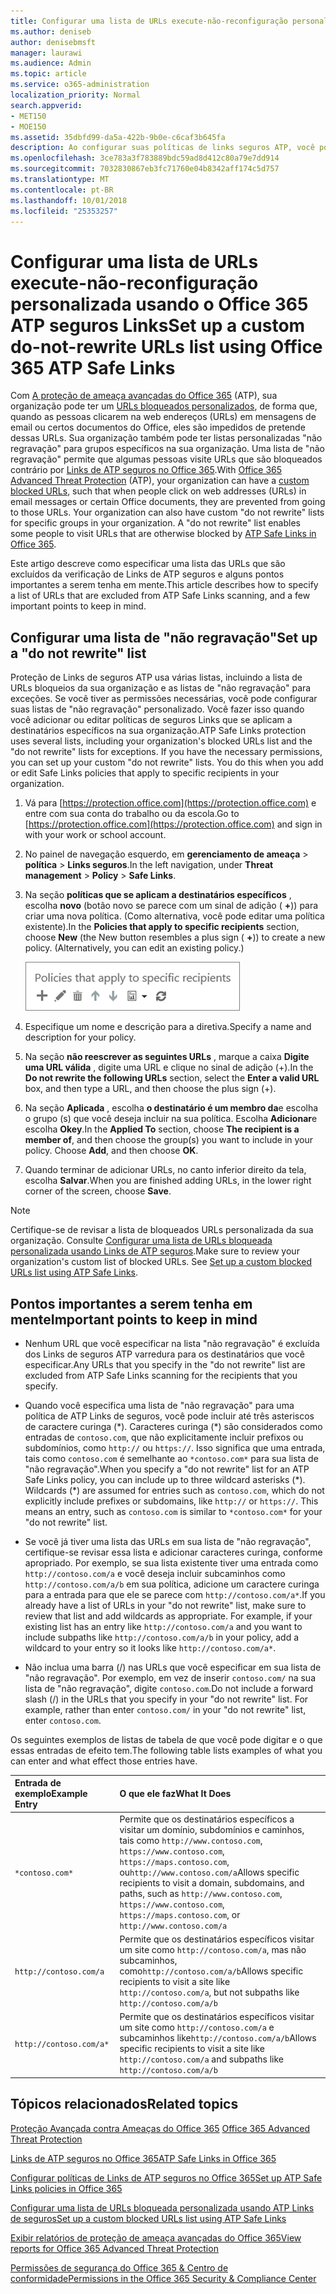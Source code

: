 ```yaml
---
title: Configurar uma lista de URLs execute-não-reconfiguração personalizada usando o Office 365 ATP seguros Links
ms.author: deniseb
author: denisebmsft
manager: laurawi
ms.audience: Admin
ms.topic: article
ms.service: o365-administration
localization_priority: Normal
search.appverid:
- MET150
- MOE150
ms.assetid: 35dbfd99-da5a-422b-9b0e-c6caf3b645fa
description: Ao configurar suas políticas de links seguros ATP, você pode incluir reconfiguração execute-não é ' lista de URLs para permitir que algumas pessoas na sua organização visitar sites que você pode incluir em sua lista.
ms.openlocfilehash: 3ce783a3f783889bdc59ad8d412c80a79e7dd914
ms.sourcegitcommit: 7032830867eb3fc71760e04b8342aff174c5d757
ms.translationtype: MT
ms.contentlocale: pt-BR
ms.lasthandoff: 10/01/2018
ms.locfileid: "25353257"
---
```

# <a name="set-up-a-custom-do-not-rewrite-urls-list-using-office-365-atp-safe-links"></a><span data-ttu-id="daef6-103">Configurar uma lista de URLs execute-não-reconfiguração personalizada usando o Office 365 ATP seguros Links</span><span class="sxs-lookup"><span data-stu-id="daef6-103">Set up a custom do-not-rewrite URLs list using Office 365 ATP Safe Links</span></span>

<span data-ttu-id="daef6-p101">Com [A proteção de ameaça avançadas do Office 365](office-365-atp.md) (ATP), sua organização pode ter um [URLs bloqueados personalizados](set-up-a-custom-blocked-urls-list-wtih-atp.md), de forma que, quando as pessoas clicarem na web endereços (URLs) em mensagens de email ou certos documentos do Office, eles são impedidos de pretende dessas URLs. Sua organização também pode ter listas personalizadas "não regravação" para grupos específicos na sua organização. Uma lista de "não regravação" permite que algumas pessoas visite URLs que são bloqueados contrário por [Links de ATP seguros no Office 365](atp-safe-links.md).</span><span class="sxs-lookup"><span data-stu-id="daef6-p101">With [Office 365 Advanced Threat Protection](office-365-atp.md) (ATP), your organization can have a [custom blocked URLs](set-up-a-custom-blocked-urls-list-wtih-atp.md), such that when people click on web addresses (URLs) in email messages or certain Office documents, they are prevented from going to those URLs. Your organization can also have custom "do not rewrite" lists for specific groups in your organization. A "do not rewrite" list enables some people to visit URLs that are otherwise blocked by [ATP Safe Links in Office 365](atp-safe-links.md).</span></span> 
  
<span data-ttu-id="daef6-107">Este artigo descreve como especificar uma lista das URLs que são excluídos da verificação de Links de ATP seguros e alguns pontos importantes a serem tenha em mente.</span><span class="sxs-lookup"><span data-stu-id="daef6-107">This article describes how to specify a list of URLs that are excluded from ATP Safe Links scanning, and a few important points to keep in mind.</span></span>

## <a name="set-up-a-do-not-rewrite-list"></a><span data-ttu-id="daef6-108">Configurar uma lista de "não regravação"</span><span class="sxs-lookup"><span data-stu-id="daef6-108">Set up a "do not rewrite" list</span></span>

<span data-ttu-id="daef6-p102">Proteção de Links de seguros ATP usa várias listas, incluindo a lista de URLs bloqueios da sua organização e as listas de "não regravação" para exceções. Se você tiver as permissões necessárias, você pode configurar suas listas de "não regravação" personalizado. Você fazer isso quando você adicionar ou editar políticas de seguros Links que se aplicam a destinatários específicos na sua organização.</span><span class="sxs-lookup"><span data-stu-id="daef6-p102">ATP Safe Links protection uses several lists, including your organization's blocked URLs list and the "do not rewrite" lists for exceptions. If you have the necessary permissions, you can set up your custom "do not rewrite" lists. You do this when you add or edit Safe Links policies that apply to specific recipients in your organization.</span></span> 
  
1. <span data-ttu-id="daef6-112">Vá para [https://protection.office.com](https://protection.office.com) e entre com sua conta do trabalho ou da escola.</span><span class="sxs-lookup"><span data-stu-id="daef6-112">Go to [https://protection.office.com](https://protection.office.com) and sign in with your work or school account.</span></span> 
    
2. <span data-ttu-id="daef6-113">No painel de navegação esquerdo, em **gerenciamento de ameaça** \> **política** \> **Links seguros**.</span><span class="sxs-lookup"><span data-stu-id="daef6-113">In the left navigation, under **Threat management** \> **Policy** \> **Safe Links**.</span></span>
    
3. <span data-ttu-id="daef6-p103">Na seção **políticas que se aplicam a destinatários específicos** , escolha **novo** (botão novo se parece com um sinal de adição ( **+**)) para criar uma nova política. (Como alternativa, você pode editar uma política existente).</span><span class="sxs-lookup"><span data-stu-id="daef6-p103">In the **Policies that apply to specific recipients** section, choose **New** (the New button resembles a plus sign ( **+**)) to create a new policy. (Alternatively, you can edit an existing policy.)</span></span>
    
    ![Escolha Novo para adicionar uma diretiva de segurança Links para os destinatários de email específicos](media/01073f42-3cec-4ddb-8c10-4d33ec434676.png)
  
4. <span data-ttu-id="daef6-117">Especifique um nome e descrição para a diretiva.</span><span class="sxs-lookup"><span data-stu-id="daef6-117">Specify a name and description for your policy.</span></span>
    
5. <span data-ttu-id="daef6-118">Na seção **não reescrever as seguintes URLs** , marque a caixa **Digite uma URL válida** , digite uma URL e clique no sinal de adição (+).</span><span class="sxs-lookup"><span data-stu-id="daef6-118">In the **Do not rewrite the following URLs** section, select the **Enter a valid URL** box, and then type a URL, and then choose the plus sign (+).</span></span> 
    
6. <span data-ttu-id="daef6-p104">Na seção **Aplicada** , escolha **o destinatário é um membro da**e escolha o grupo (s) que você deseja incluir na sua política. Escolha **Adicionar**e escolha **Okey**.</span><span class="sxs-lookup"><span data-stu-id="daef6-p104">In the **Applied To** section, choose **The recipient is a member of**, and then choose the group(s) you want to include in your policy. Choose **Add**, and then choose **OK**.</span></span>
    
7. <span data-ttu-id="daef6-121">Quando terminar de adicionar URLs, no canto inferior direito da tela, escolha **Salvar**.</span><span class="sxs-lookup"><span data-stu-id="daef6-121">When you are finished adding URLs, in the lower right corner of the screen, choose **Save**.</span></span>
    
> [!NOTE]
> <span data-ttu-id="daef6-p105">Certifique-se de revisar a lista de bloqueados URLs personalizada da sua organização. Consulte [Configurar uma lista de URLs bloqueada personalizada usando Links de ATP seguros](set-up-a-custom-blocked-urls-list-wtih-atp.md).</span><span class="sxs-lookup"><span data-stu-id="daef6-p105">Make sure to review your organization's custom list of blocked URLs. See [Set up a custom blocked URLs list using ATP Safe Links](set-up-a-custom-blocked-urls-list-wtih-atp.md).</span></span> 
  
## <a name="important-points-to-keep-in-mind"></a><span data-ttu-id="daef6-124">Pontos importantes a serem tenha em mente</span><span class="sxs-lookup"><span data-stu-id="daef6-124">Important points to keep in mind</span></span>

- <span data-ttu-id="daef6-125">Nenhum URL que você especificar na lista "não regravação" é excluída dos Links de seguros ATP varredura para os destinatários que você especificar.</span><span class="sxs-lookup"><span data-stu-id="daef6-125">Any URLs that you specify in the "do not rewrite" list are excluded from ATP Safe Links scanning for the recipients that you specify.</span></span>
 
- <span data-ttu-id="daef6-p106">Quando você especifica uma lista de "não regravação" para uma política de ATP Links de seguros, você pode incluir até três asteriscos de caractere curinga (\*). Caracteres curinga (\*) são considerados como entradas de `contoso.com`, que não explicitamente incluir prefixos ou subdomínios, como `http://` ou `https://`. Isso significa que uma entrada, tais como `contoso.com` é semelhante ao `*contoso.com*` para sua lista de "não regravação".</span><span class="sxs-lookup"><span data-stu-id="daef6-p106">When you specify a "do not rewrite" list for an ATP Safe Links policy, you can include up to three wildcard asterisks (\*). Wildcards (\*) are assumed for entries such as `contoso.com`, which do not explicitly include prefixes or subdomains, like `http://` or `https://`. This means an entry, such as `contoso.com` is similar to `*contoso.com*` for your "do not rewrite" list.</span></span>

- <span data-ttu-id="daef6-p107">Se você já tiver uma lista das URLs em sua lista de "não regravação", certifique-se revisar essa lista e adicionar caracteres curinga, conforme apropriado. Por exemplo, se sua lista existente tiver uma entrada como `http://contoso.com/a` e você deseja incluir subcaminhos como `http://contoso.com/a/b` em sua política, adicione um caractere curinga para a entrada para que ele se parece com `http://contoso.com/a*`.</span><span class="sxs-lookup"><span data-stu-id="daef6-p107">If you already have a list of URLs in your "do not rewrite" list, make sure to review that list and add wildcards as appropriate. For example, if your existing list has an entry like `http://contoso.com/a` and you want to include subpaths like `http://contoso.com/a/b` in your policy, add a wildcard to your entry so it looks like `http://contoso.com/a*`.</span></span>
    
- <span data-ttu-id="daef6-p108">Não inclua uma barra (/) nas URLs que você especificar em sua lista de "não regravação". Por exemplo, em vez de inserir `contoso.com/` na sua lista de "não regravação", digite `contoso.com`.</span><span class="sxs-lookup"><span data-stu-id="daef6-p108">Do not include a forward slash (/) in the URLs that you specify in your "do not rewrite" list. For example, rather than enter `contoso.com/` in your "do not rewrite" list, enter `contoso.com`.</span></span>
    
<span data-ttu-id="daef6-133">Os seguintes exemplos de listas de tabela de que você pode digitar e o que essas entradas de efeito tem.</span><span class="sxs-lookup"><span data-stu-id="daef6-133">The following table lists examples of what you can enter and what effect those entries have.</span></span>
    
|<span data-ttu-id="daef6-134">**Entrada de exemplo**</span><span class="sxs-lookup"><span data-stu-id="daef6-134">**Example Entry**</span></span>|<span data-ttu-id="daef6-135">**O que ele faz**</span><span class="sxs-lookup"><span data-stu-id="daef6-135">**What It Does**</span></span>|
|:-----|:-----|
|`*contoso.com*`  <br/> |<span data-ttu-id="daef6-136">Permite que os destinatários específicos a visitar um domínio, subdomínios e caminhos, tais como `http://www.contoso.com`, `https://www.contoso.com`, `https://maps.contoso.com`, ou`http://www.contoso.com/a`</span><span class="sxs-lookup"><span data-stu-id="daef6-136">Allows specific recipients to visit a domain, subdomains, and paths, such as `http://www.contoso.com`, `https://www.contoso.com`, `https://maps.contoso.com`, or `http://www.contoso.com/a`</span></span>  <br/> |
|`http://contoso.com/a`  <br/> |<span data-ttu-id="daef6-137">Permite que os destinatários específicos visitar um site como `http://contoso.com/a`, mas não subcaminhos, como`http://contoso.com/a/b`</span><span class="sxs-lookup"><span data-stu-id="daef6-137">Allows specific recipients to visit a site like `http://contoso.com/a`, but not subpaths like `http://contoso.com/a/b`</span></span>  <br/> |
|`http://contoso.com/a*`  <br/> |<span data-ttu-id="daef6-138">Permite que os destinatários específicos visitar um site como `http://contoso.com/a` e subcaminhos like`http://contoso.com/a/b`</span><span class="sxs-lookup"><span data-stu-id="daef6-138">Allows specific recipients to visit a site like `http://contoso.com/a` and subpaths like `http://contoso.com/a/b`</span></span>  <br/> |
   
  

## <a name="related-topics"></a><span data-ttu-id="daef6-139">Tópicos relacionados</span><span class="sxs-lookup"><span data-stu-id="daef6-139">Related topics</span></span>

<span data-ttu-id="daef6-140">[Proteção Avançada contra Ameaças do Office 365](office-365-atp.md) </span><span class="sxs-lookup"><span data-stu-id="daef6-140">[Office 365 Advanced Threat Protection](office-365-atp.md)</span></span>
  
[<span data-ttu-id="daef6-141">Links de ATP seguros no Office 365</span><span class="sxs-lookup"><span data-stu-id="daef6-141">ATP Safe Links in Office 365</span></span>](atp-safe-links.md)
  
[<span data-ttu-id="daef6-142">Configurar políticas de Links de ATP seguros no Office 365</span><span class="sxs-lookup"><span data-stu-id="daef6-142">Set up ATP Safe Links policies in Office 365</span></span>](set-up-atp-safe-links-policies.md)
  
[<span data-ttu-id="daef6-143">Configurar uma lista de URLs bloqueada personalizada usando ATP Links de seguros</span><span class="sxs-lookup"><span data-stu-id="daef6-143">Set up a custom blocked URLs list using ATP Safe Links</span></span>](set-up-a-custom-blocked-urls-list-wtih-atp.md)

[<span data-ttu-id="daef6-144">Exibir relatórios de proteção de ameaça avançadas do Office 365</span><span class="sxs-lookup"><span data-stu-id="daef6-144">View reports for Office 365 Advanced Threat Protection</span></span>](view-reports-for-atp.md)

[<span data-ttu-id="daef6-145">Permissões de segurança do Office 365 &amp; Centro de conformidade</span><span class="sxs-lookup"><span data-stu-id="daef6-145">Permissions in the Office 365 Security &amp; Compliance Center</span></span>](permissions-in-the-security-and-compliance-center.md)
  

